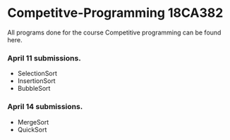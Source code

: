 # Competitve-Programming 18CA382
All programs done for the course Competitive programming can be found here.

### April 11 submissions.
- SelectionSort
- InsertionSort
- BubbleSort

### April 14 submissions.
 - MergeSort
 - QuickSort
